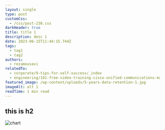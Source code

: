 ```yaml
---
layout: single
type: post
customCss:
  - /css/post-230.css
darkHeader: true
title: title 1
description: desc 1
date: 2023-06-15T11:44:15.744Z
tags:
  - tag1
  - tag2
authors:
  - rezamousavi
relatedTo:
  - corporate/9-tips-for-self-success/_index
  - engineering/101-free-video-training-cisco-unified-communications-manager-part-3/_index
featured_image: /wp-content/uploads/5-years-data-retention-1.jpg
imageAlt: alt 1
readTime: 1 min read
---
```

## t﻿his is h2

![chart](/wp-content/uploads/9-charts-1-768x496.jpg "chart")